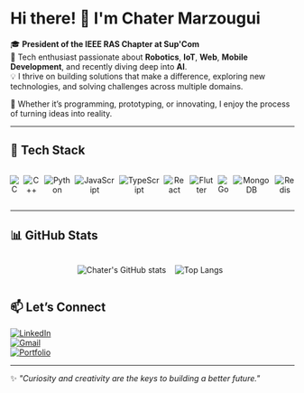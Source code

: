# Hi there! 👋 I'm Chater Marzougui

🎓 **President of the IEEE RAS Chapter at Sup'Com**  
🔧 Tech enthusiast passionate about **Robotics**, **IoT**, **Web**, **Mobile Development**, and recently diving deep into **AI**.  
💡 I thrive on building solutions that make a difference, exploring new technologies, and solving challenges across multiple domains.

🌟 Whether it’s programming, prototyping, or innovating, I enjoy the process of turning ideas into reality.

---

## 🚀 Tech Stack

<div style="display: flex; justify-content:center;" align="center">
<div style="display: flex; gap:8px;">
  <div>
  
  ![C](https://img.shields.io/badge/-C-00599C?style=for-the-badge&logo=c&logoColor=white)  
  </div>
  <div>
  
  ![C++](https://img.shields.io/badge/-C++-00599C?style=for-the-badge&logo=cplusplus&logoColor=white)  
  </div>
  <div>
  
  ![Python](https://img.shields.io/badge/-Python-3776AB?style=for-the-badge&logo=python&logoColor=white)  
  </div>
  <div>
  
  ![JavaScript](https://img.shields.io/badge/-JavaScript-F7DF1E?style=for-the-badge&logo=javascript&logoColor=black)  
  </div>
  <div>
  
  ![TypeScript](https://img.shields.io/badge/-TypeScript-3178C6?style=for-the-badge&logo=typescript&logoColor=white)  
  </div>
  <div>
  
  ![React](https://img.shields.io/badge/-React-61DAFB?style=for-the-badge&logo=react&logoColor=black)  
  </div>
  <div>
  
  ![Flutter](https://img.shields.io/badge/-Flutter-02569B?style=for-the-badge&logo=flutter&logoColor=white)  
  </div>
  <div>
  
  ![Go](https://img.shields.io/badge/-Golang-00ADD8?style=for-the-badge&logo=go&logoColor=white)  
  </div>
  <div>
  
  ![MongoDB](https://img.shields.io/badge/-MongoDB-47A248?style=for-the-badge&logo=mongodb&logoColor=white)  
  </div>
  <div>
  
  ![Redis](https://img.shields.io/badge/-Redis-DC382D?style=for-the-badge&logo=redis&logoColor=white)  
  </div>
</div>
</div>

---

## 📊 GitHub Stats

<div style="display: flex; justify-content:center;" align="center">
<div style="display: flex; gap:8px">
<div>

![Chater's GitHub stats](https://github-readme-stats.vercel.app/api?username=chater-marzougui&show_icons=true&theme=radical) </div>

<div>

![Top Langs](https://github-readme-stats.vercel.app/api/top-langs/?username=chater-marzougui&layout=compact&theme=radical) </div>
</div>
</div>

## 📫 Let’s Connect

[![LinkedIn](https://img.shields.io/badge/LinkedIn-0077B5?style=for-the-badge&logo=linkedin&logoColor=white)](https://www.linkedin.com/in/chater-marzougui-342125299/)  
[![Gmail](https://img.shields.io/badge/Email-D14836?style=for-the-badge&logo=gmail&logoColor=white)](mailto:chater.mrezgui2002@gmail.com)  
[![Portfolio](https://img.shields.io/badge/Portfolio-D14836?style=for-the-badge&logo=web&logoColor=white)](https://chater-marzougui.me/Portfolio/)

---

✨ _"Curiosity and creativity are the keys to building a better future."_
